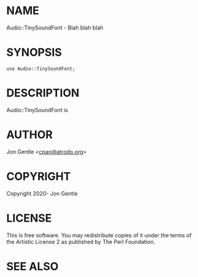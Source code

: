 # NAME

Audio::TinySoundFont - Blah blah blah

# SYNOPSIS

    use Audio::TinySoundFont;

# DESCRIPTION

Audio::TinySoundFont is

# AUTHOR

Jon Gentle &lt;cpan@atrodo.org>

# COPYRIGHT

Copyright 2020- Jon Gentle

# LICENSE

This is free software. You may redistribute copies of it under the terms of the Artistic License 2 as published by The Perl Foundation.

# SEE ALSO
